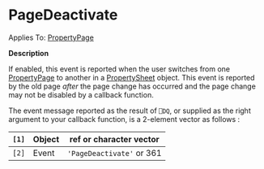 




<h1 class="heading"><span class="name">PageDeactivate</span></h1>

Applies To: [PropertyPage](./propertypage.md)


**Description**


If enabled, this event is reported when the user switches from one [PropertyPage](./propertypage.md) to another in a [PropertySheet](./propertysheet.md) object. This event is reported by the old page *after* the page change has occurred and the page change may not be disabled by a callback function.


The event message reported as the result of `⎕DQ`, or supplied as the right argument to your callback function, is a 2-element vector as follows :


| `[1]` | Object | ref or character vector |
| --- | --- | ---  |
| `[2]` | Event | `'PageDeactivate'` or 361 |



